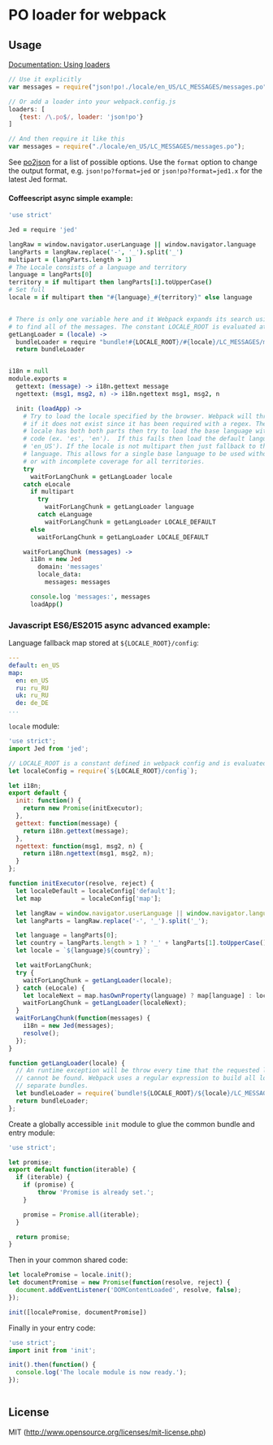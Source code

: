 # PO loader for webpack

## Usage

[Documentation: Using loaders](http://webpack.github.io/docs/using-loaders.html)

``` javascript
// Use it explicitly
var messages = require("json!po!./locale/en_US/LC_MESSAGES/messages.po");

// Or add a loader into your webpack.config.js
loaders: [
   {test: /\.po$/, loader: 'json!po'}
]

// And then require it like this
var messages = require("./locale/en_US/LC_MESSAGES/messages.po");
```

See [po2json](https://github.com/mikeedwards/po2json) for a list of possible options. Use the `format` option to change the output format, e.g. `json!po?format=jed` or `json!po?format=jed1.x` for the latest Jed format.

#### Coffeescript async simple example:

``` coffeescript
'use strict'

Jed = require 'jed'

langRaw = window.navigator.userLanguage || window.navigator.language
langParts = langRaw.replace('-', '_').split('_')
multipart = (langParts.length > 1)
# The Locale consists of a language and territory
language = langParts[0]
territory = if multipart then langParts[1].toUpperCase()
# Set full
locale = if multipart then "#{language}_#{territory}" else language


# There is only one variable here and it Webpack expands its search using a regex
# to find all of the messages. The constant LOCALE_ROOT is evaluated at compile time
getLangLoader = (locale) ->
  bundleLoader = require "bundle!#{LOCALE_ROOT}/#{locale}/LC_MESSAGES/messages.po"
  return bundleLoader


i18n = null
module.exports =
  gettext: (message) -> i18n.gettext message
  ngettext: (msg1, msg2, n) -> i18n.ngettext msg1, msg2, n

  init: (loadApp) ->
    # Try to load the locale specified by the browser. Webpack will throw an exception
    # if it does not exist since it has been required with a regex. Then if the
    # locale has both both parts then try to load the base language without a territory
    # code (ex. 'es', 'en').  If this fails then load the default language (ex.
    # 'en_US'). If the locale is not multipart then just fallback to the default
    # language. This allows for a single base language to be used without territories
    # or with incomplete coverage for all territories.
    try
      waitForLangChunk = getLangLoader locale
    catch eLocale
      if multipart
        try
          waitForLangChunk = getLangLoader language
        catch eLanguage
          waitForLangChunk = getLangLoader LOCALE_DEFAULT
      else
        waitForLangChunk = getLangLoader LOCALE_DEFAULT

    waitForLangChunk (messages) ->
      i18n = new Jed
        domain: 'messages'
        locale_data:
          messages: messages

      console.log 'messages:', messages
      loadApp()

```

### Javascript ES6/ES2015 async advanced example:

Language fallback map stored at `${LOCALE_ROOT}/config`:

```yaml
---
default: en_US
map:
  en: en_US
  ru: ru_RU
  uk: ru_RU
  de: de_DE
...
```

`locale` module:

```javascript
'use strict';
import Jed from 'jed';

// LOCALE_ROOT is a constant defined in webpack config and is evaluated at build time
let localeConfig = require(`${LOCALE_ROOT}/config`);

let i18n;
export default {
  init: function() {
    return new Promise(initExecutor);
  },
  gettext: function(message) {
    return i18n.gettext(message);
  },
  ngettext: function(msg1, msg2, n) {
    return i18n.ngettext(msg1, msg2, n);
  }
};

function initExecutor(resolve, reject) {
  let localeDefault = localeConfig['default'];
  let map           = localeConfig['map'];

  let langRaw = window.navigator.userLanguage || window.navigator.language;
  let langParts = langRaw.replace('-', '_').split('_');

  let language = langParts[0];
  let country = langParts.length > 1 ? '_' + langParts[1].toUpperCase() : '';
  let locale = `${language}${country}`;

  let waitForLangChunk;
  try {
    waitForLangChunk = getLangLoader(locale);
  } catch (eLocale) {
    let localeNext = map.hasOwnProperty(language) ? map[language] : localeDefault;
    waitForLangChunk = getLangLoader(localeNext);
  }
  waitForLangChunk(function(messages) {
    i18n = new Jed(messages);
    resolve();
  });
}

function getLangLoader(locale) {
  // An runtime exception will be throw every time that the requested locale file
  // cannot be found. Webpack uses a regular expression to build all locales as
  // separate bundles.
  let bundleLoader = require(`bundle!${LOCALE_ROOT}/${locale}/LC_MESSAGES/messages.po`);
  return bundleLoader;
};
```

Create a globally accessible `init` module to glue the common bundle and entry module:

```javascript
'use strict';

let promise;
export default function(iterable) {
  if (iterable) {
    if (promise) {
        throw 'Promise is already set.';
    }

    promise = Promise.all(iterable);
  }

  return promise;
}
```

Then in your common shared code:

```javascript
let localePromise = locale.init();
let documentPromise = new Promise(function(resolve, reject) {
  document.addEventListener('DOMContentLoaded', resolve, false);
});

init([localePromise, documentPromise])

```

Finally in your entry code:

```javascript
'use strict';
import init from 'init';

init().then(function() {
  console.log('The locale module is now ready.');
});



```


## License

MIT (http://www.opensource.org/licenses/mit-license.php)

